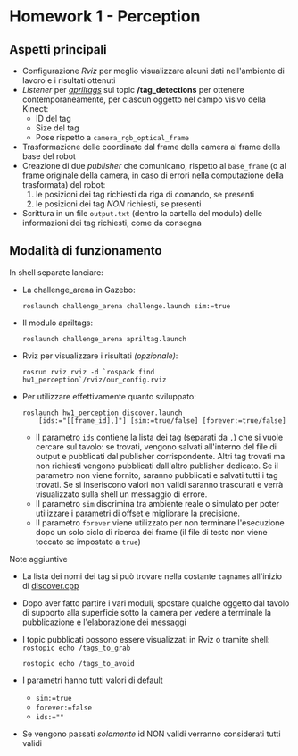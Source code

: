 # Homework 1 - Perception

## Aspetti principali

- Configurazione *Rviz* per meglio visualizzare alcuni dati nell'ambiente di lavoro e i risultati ottenuti
- *Listener* per [*apriltags*](http://wiki.ros.org/apriltags_ros) sul topic **/tag_detections** per ottenere contemporaneamente, per ciascun oggetto nel campo visivo della Kinect:
    - ID del tag
    - Size del tag
    - Pose rispetto a `camera_rgb_optical_frame`
- Trasformazione delle coordinate dal frame della camera al frame della base del robot
- Creazione di due *publisher* che comunicano, rispetto al `base_frame`
  (o al frame originale della camera, in caso di errori nella computazione della trasformata) del robot:
    1. le posizioni dei tag richiesti da riga di comando, se presenti
    2. le posizioni dei tag *NON* richiesti, se presenti
- Scrittura in un file `output.txt` (dentro la cartella del modulo) delle informazioni dei tag richiesti, come da consegna

## Modalità di funzionamento

In shell separate lanciare:

- La challenge_arena in Gazebo:  
    ```
    roslaunch challenge_arena challenge.launch sim:=true
    ```
- Il modulo apriltags:  
    ```
    roslaunch challenge_arena apriltag.launch
    ```
- Rviz per visualizzare i risultati *(opzionale)*:  
    ```
    rosrun rviz rviz -d `rospack find hw1_perception`/rviz/our_config.rviz
    ```
- Per utilizzare effettivamente quanto sviluppato:  
    ```
    roslaunch hw1_perception discover.launch 
        [ids:="[[frame_id],]"] [sim:=true/false] [forever:=true/false]
    ```
    
    - Il parametro `ids` contiene la lista dei tag (separati da `,`) che si vuole cercare sul tavolo:
        se trovati, vengono salvati all'interno del file di output e pubblicati dal publisher corrispondente.
        Altri tag trovati ma non richiesti vengono pubblicati dall'altro publisher dedicato.
        Se il parametro non viene fornito, saranno pubblicati e salvati tutti i tag trovati.
        Se si inseriscono valori non validi saranno trascurati e verrà visualizzato sulla shell un messaggio di errore.
    - Il parametro `sim` discrimina tra ambiente reale o simulato per poter utilizzare i parametri di offset e migliorare la precisione.
    - Il parametro `forever` viene utilizzato per non terminare l'esecuzione dopo un solo ciclo di ricerca dei frame
        (il file di testo non viene toccato se impostato a `true`)

Note aggiuntive
    
- La lista dei nomi dei tag si può trovare nella costante `tagnames` all'inizio di [discover.cpp](src/discover.cpp)
- Dopo aver fatto partire i vari moduli, spostare qualche oggetto dal tavolo di supporto alla superficie sotto la camera per vedere a terminale la pubblicazione e l'elaborazione dei messaggi
- I topic pubblicati possono essere visualizzati in Rviz o tramite shell:  
	```rostopic echo /tags_to_grab```
	
	```rostopic echo /tags_to_avoid```
- I parametri hanno tutti valori di default  
    
    - ```sim:=true```  
    - ```forever:=false```  
    - ```ids:=""```  
    
- Se vengono passati *solamente* id NON validi verranno considerati tutti validi